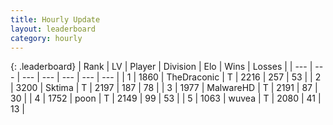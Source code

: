 ```yaml
---
title: Hourly Update
layout: leaderboard
category: hourly
---
```


{: .leaderboard}
| Rank | LV | Player | Division | Elo | Wins | Losses |
| --- | --- | --- | --- | --- | --- | --- |
| <span data-change="0">1</span> | 1860 | <span title="ID: 544310">TheDraconic</span> | T | <span data-change="-24">2216</span> | <span data-change="2">257</span> | <span data-change="2">53</span> |
| <span data-change="0">2</span> | 3200 | <span title="ID: 353063">Sktima</span> | T | <span data-change="0">2197</span> | <span data-change="0">187</span> | <span data-change="0">78</span> |
| <span data-change="0">3</span> | 1977 | <span title="ID: 261794">MalwareHD</span> | T | <span data-change="0">2191</span> | <span data-change="0">87</span> | <span data-change="0">30</span> |
| <span data-change="0">4</span> | 1752 | <span title="ID: 540690">poon</span> | T | <span data-change="0">2149</span> | <span data-change="0">99</span> | <span data-change="0">53</span> |
| <span data-change="0">5</span> | 1063 | <span title="ID: 740957">wuvea</span> | T | <span data-change="0">2080</span> | <span data-change="0">41</span> | <span data-change="0">13</span> |